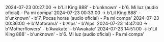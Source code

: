 2024-07-23 00:27:00 -> b'Lil King 888' - b'unknown' - b'6. Mi luz (audio oficial) - Pa mi compa'
2024-07-23 00:33:00 -> b'Lil King 888' - b'unknown' - b'7. Pocas horas (audio oficial) - Pa mi compa'
2024-07-23 00:36:00 -> b'Motorama' - b'Alps' - b'Alps'
2024-07-23 14:47:00 -> b'Motherflowers' - b'Awakate' - b'Awakate'
2024-07-23 14:51:00 -> b'Lil King 888' - b'unknown' - b'6. Mi luz (audio oficial) - Pa mi compa'
